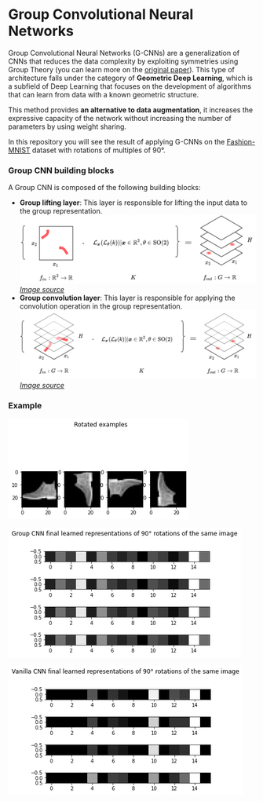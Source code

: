 # Group Convolutional Neural Networks
Group Convolutional Neural Networks (G-CNNs) are a generalization of CNNs that reduces the data complexity by exploiting symmetries using Group Theory (you can learn more on the [original paper](https://arxiv.org/abs/1602.07576)).
This type of architecture falls under the category of **Geometric Deep Learning**, which is a subfield of Deep Learning that focuses on the development of algorithms that can learn from data with a known geometric structure.

This method provides **an alternative to data augmentation**, it increases the expressive capacity of the network without increasing the number of parameters by using weight sharing.

In this repository you will see the result of applying G-CNNs on the [Fashion-MNIST](https://arxiv.org/abs/1708.07747) dataset with rotations of multiples of 90°.

### Group CNN building blocks
A Group CNN is composed of the following building blocks:
- **Group lifting layer**: This layer is responsible for lifting the input data to the group representation. ![Group lifting layer](./images/lifting_convolutional_layer.png) *[Image source](https://uvadlc-notebooks.readthedocs.io/en/latest/tutorial_notebooks/DL2/Geometric_deep_learning/tutorial1_regular_group_convolutions.html#:~:text=these%20in%20order.-,2.1%20Lifting%20convolution,\)%20%2C%20for%20h%20%E2%88%88%20H%20)*
- **Group convolution layer**: This layer is responsible for applying the convolution operation in the group representation. ![Group convolution layer](./images/group_convolutional_layer.png) *[Image source](https://uvadlc-notebooks.readthedocs.io/en/latest/tutorial_notebooks/DL2/Geometric_deep_learning/tutorial1_regular_group_convolutions.html#:~:text=these%20in%20order.-,2.1%20Lifting%20convolution,\)%20%2C%20for%20h%20%E2%88%88%20H%20)*


### Example

![Example input](./images/input.png)

![Group CNN final representation](./images/group_cnn_final_representation.png)

![Vanilla CNN final representation](./images/vanilla_cnn_final_representation.png)